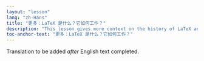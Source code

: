 ```yaml
---
layout: "lesson"
lang: "zh-Hans"
title: "更多：LaTeX 是什么？它如何工作？"
description: "This lesson gives more context on the history of LaTeX and other formats available."
toc-anchor-text: "更多：LaTeX 是什么？它如何工作？"
---
```


Translation to be added _after_ English text completed.
